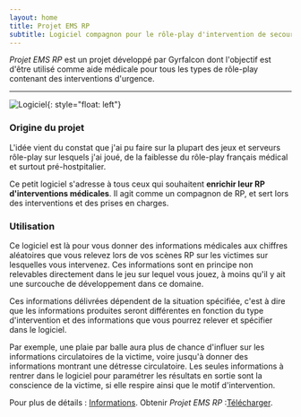 ```yaml
---
layout: home
title: Projet EMS RP
subtitle: Logiciel compagnon pour le rôle-play d'intervention de secours
---
```


_Projet EMS RP_ est un projet développé par Gyrfalcon dont l'objectif est d'être utilisé comme aide médicale pour tous les types de rôle-play contenant des interventions d'urgence.

-----

![Logiciel](https://ems.gyrfalcon.fr/images/preview2.png){: style="float: left"}


### Origine du projet

L'idée vient du constat que j'ai pu faire sur la plupart des jeux et serveurs rôle-play sur lesquels j'ai joué, de la faiblesse du rôle-play français médical et surtout pré-hostpitalier.

Ce petit logiciel s'adresse à tous ceux qui souhaitent **enrichir leur RP d'interventions médicales**. Il agit comme un compagnon de RP, et sert lors des interventions et des prises en charges. 



### Utilisation

Ce logiciel est là pour vous donner des informations médicales aux chiffres aléatoires que vous relevez lors de vos scènes RP sur les victimes sur lesquelles vous intervenez. Ces informations sont en principe non relevables directement dans le jeu sur lequel vous jouez, à moins qu'il y ait une surcouche de développement dans ce domaine.

Ces informations délivrées dépendent de la situation spécifiée, c'est à dire que les informations produites seront différentes en fonction du type d'intervention et des informations que vous pourrez relever et spécifier dans le logiciel. 

Par exemple, une plaie par balle aura plus de chance d'influer sur les informations circulatoires de la victime, voire jusqu'à donner des informations montrant une détresse circulatoire. Les seules informations à rentrer dans le logiciel pour paramétrer les résultats en sortie sont la conscience de la victime, si elle respire ainsi que le motif d'intervention.

Pour plus de détails : [Informations](https://ems.gyrfalcon.fr/informations).
Obtenir _Projet EMS RP_ :[Télécharger](https://ems.gyrfalcon.fr/download).

